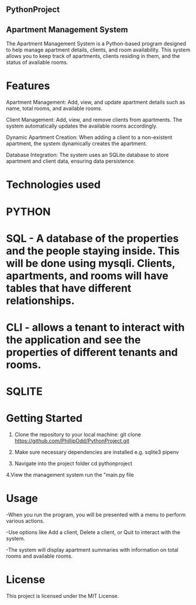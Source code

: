 ## PythonProject
## Apartment Management System
The Apartment Management System is a Python-based program designed to help manage apartment details, clients, and room availability. This system allows you to keep track of apartments, clients residing in them, and the status of available rooms.

# Features
Apartment Management: Add, view, and update apartment details such as name, total rooms, and available rooms.

Client Management: Add, view, and remove clients from apartments. The system automatically updates the available rooms accordingly.

Dynamic Apartment Creation: When adding a client to a non-existent apartment, the system dynamically creates the apartment.

Database Integration: The system uses an SQLite database to store apartment and client data, ensuring data persistence.

# Technologies used
# PYTHON 
# SQL - A database of the properties and the people staying inside. This will be done using mysqli. Clients, apartments, and rooms will have tables that have different relationships. 
# CLI - allows a tenant to interact with the application and see the properties of different tenants and rooms. 
# SQLITE

# Getting Started
1. Clone the repository to your local machine: git clone https://github.com/PhillipOdd/PythonProject.git


2. Make sure necessary dependencies are installed e.g.
   sqlite3
   pipenv

3. Navigate into the project folder cd pythonproject

4.View the management system 
   run the "main.py file

# Usage
-When you run the program, you will be presented with a menu to perform various actions.

-Use options like Add a client, Delete a client, or Quit to interact with the system.

-The system will display apartment summaries with information on total rooms and available rooms.

# License
This project is licensed under the MIT License.

